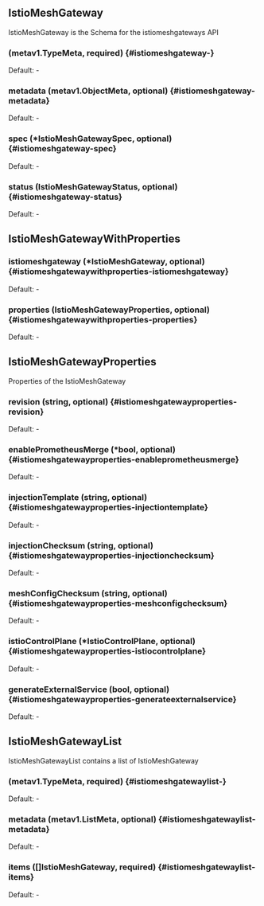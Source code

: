 ## IstioMeshGateway

IstioMeshGateway is the Schema for the istiomeshgateways API

###  (metav1.TypeMeta, required) {#istiomeshgateway-}

Default: -

### metadata (metav1.ObjectMeta, optional) {#istiomeshgateway-metadata}

Default: -

### spec (*IstioMeshGatewaySpec, optional) {#istiomeshgateway-spec}

Default: -

### status (IstioMeshGatewayStatus, optional) {#istiomeshgateway-status}

Default: -


## IstioMeshGatewayWithProperties

### istiomeshgateway (*IstioMeshGateway, optional) {#istiomeshgatewaywithproperties-istiomeshgateway}

Default: -

### properties (IstioMeshGatewayProperties, optional) {#istiomeshgatewaywithproperties-properties}

Default: -


## IstioMeshGatewayProperties

Properties of the IstioMeshGateway

### revision (string, optional) {#istiomeshgatewayproperties-revision}

Default: -

### enablePrometheusMerge (*bool, optional) {#istiomeshgatewayproperties-enableprometheusmerge}

Default: -

### injectionTemplate (string, optional) {#istiomeshgatewayproperties-injectiontemplate}

Default: -

### injectionChecksum (string, optional) {#istiomeshgatewayproperties-injectionchecksum}

Default: -

### meshConfigChecksum (string, optional) {#istiomeshgatewayproperties-meshconfigchecksum}

Default: -

### istioControlPlane (*IstioControlPlane, optional) {#istiomeshgatewayproperties-istiocontrolplane}

Default: -

### generateExternalService (bool, optional) {#istiomeshgatewayproperties-generateexternalservice}

Default: -


## IstioMeshGatewayList

IstioMeshGatewayList contains a list of IstioMeshGateway

###  (metav1.TypeMeta, required) {#istiomeshgatewaylist-}

Default: -

### metadata (metav1.ListMeta, optional) {#istiomeshgatewaylist-metadata}

Default: -

### items ([]IstioMeshGateway, required) {#istiomeshgatewaylist-items}

Default: -


